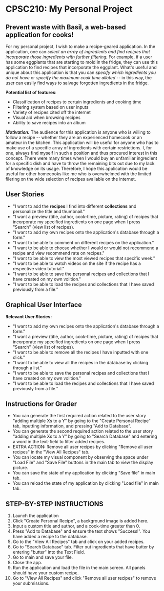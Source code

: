 # CPSC210: My Personal Project
## Prevent waste with Basil, a web-based application for cooks!
For my personal project, I wish to make a recipe-geared application. In the application, one can *select an array of ingredients and find recipes that incorporate those ingredients with further filtering.* For example, if a user has some eggplants that are starting to mold in the fridge, they can use this application to find recipes that incorporate the eggplant. What's useful and unique about this application is that you can *specify which ingredients you do not have* or *specify the maximum cook time alloted* -- in this way, the user can easily find ways to salvage forgotten ingredients in the fridge.

**Potential list of features:**
- Classification of recipes to certain ingredients and cooking time
- Filtering system based on user inputs
- Variety of recipes cited off the internet
- Visual aid when browsing recipes
- Ability to save recipes into an album

***Motivation:*** The audience for this application is anyone who is willing to follow a recipe -- whether they are an experienced homecook or an amateur in the kitchen. This application will be useful for anyone who has to make use of a specific array of ingredients with certain restrictions. I, for one, always find myself in such a position and thus procured interest in this concept. There were many times when I would buy an unfamiliar ingredient for a specific dish and have to throw the remaining bits out due to my lack of knowledge on its usage. Therefore, I hope this application would be useful for other homecooks like me who is overwhelmed with the limited filering on the wide selection of recipes available on the internet.

## User Stories
- "I want to add the **recipes** I find into different **collections** and personalize the title and thumbnail."
- "I want a preview (title, author, cook-time, picture, rating) of recipes that incorporate my specified ingredients on one page when I press "Search" (view list of recipes).
- "I want to add my own recipes onto the application's database through a form."
- "I want to be able to comment on different recipes on the application."
- "I want to be able to choose whether I would or would not recommend a recipe and view recommend rate on recipes."
- "I want to be able to view the most viewed recipes that specific week."
- "I want to be able to watch videos on the site if the recipe has a respective video tutorial."
- "I want to be able to save the personal recipes and collections that I have created on my own volition."
- "I want to be able to load the recipes and collections that I have saved previously from a file."

## Graphical User Interface
**Relevant User Stories:**
- "I want to add my own recipes onto the application's database through a form."
- "I want a preview (title, author, cook-time, picture, rating) of recipes that incorporate my specified ingredients on one page when I press "Search" (view list of recipes).
- "I want to be able to remove all the recipes I have inputted with one click."
- "I want to be able to view all the recipes in the database by clicking through a list."
- "I want to be able to save the personal recipes and collections that I have created on my own volition."
- "I want to be able to load the recipes and collections that I have saved previously from a file."

## Instructions for Grader
- You can generate the first required action related to the user story "adding multiple Xs to a Y" by going to the "Create Personal Recipe" tab, inputting information, and pressing "Add to Database".
- You can generate the second required action related to the user story "adding multiple Xs to a Y" by going to "Search Database" and entering a word in the text-field to filter added recipes.
- EXTRA ACTION: Remove all user recipes by clicking "Remove all user recipes" in the "View All Recipes" tab.
- You can locate my visual component by observing the space under "Load File" and "Save File" buttons in the main tab to view the display picture.
- You can save the state of my application by clicking "Save file" in main tab.
- You can reload the state of my application by clicking "Load file" in main tab.

## STEP-BY-STEP INSTRUCTIONS
1. Launch the application
2. Click "Create Personal Recipe", a background image is added here.
3. Input a custom title and author, and a cook-time greater than 0.
4. Press "Add to Database" and ensure the text shows "Success!". You have added a recipe to the database.
5. Go to the "View All Recipes" tab and click on your added recipes.
6. Go to "Search Database" tab. Filter out ingredients that have butter by entering "butter" into the Text Field.
7. Go to main and save your file.
8. Close the app.
9. Run the application and load the file in the main screen. All panels should have your custom recipe.
10. Go to "View All Recipes" and click "Remove all user recipes" to remove your submissions.